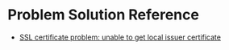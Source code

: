 # Problem Solution Reference
* [SSL certificate problem: unable to get local issuer certificate](https://github.com/whoshuu/cpr/issues/263)
